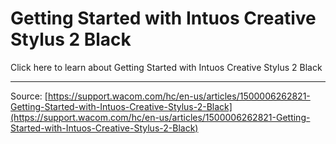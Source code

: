 # Getting Started with Intuos Creative Stylus 2 Black

Click here to learn about Getting Started with Intuos Creative Stylus 2 Black

---
Source: [https://support.wacom.com/hc/en-us/articles/1500006262821-Getting-Started-with-Intuos-Creative-Stylus-2-Black](https://support.wacom.com/hc/en-us/articles/1500006262821-Getting-Started-with-Intuos-Creative-Stylus-2-Black)
